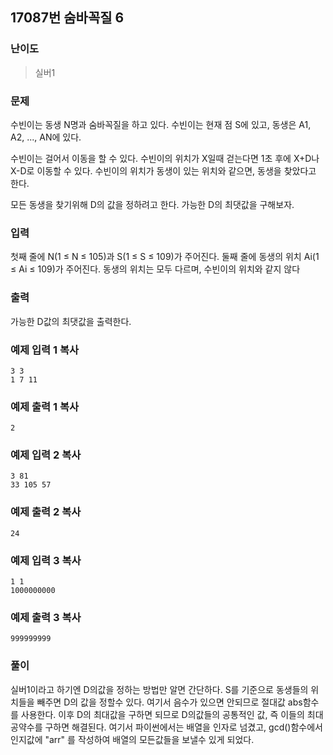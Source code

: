 ## 17087번 숨바꼭질 6

### 난이도

> 실버1

### 문제

수빈이는 동생 N명과 숨바꼭질을 하고 있다. 수빈이는 현재 점 S에 있고, 동생은 A1, A2, ..., AN에 있다.

수빈이는 걸어서 이동을 할 수 있다. 수빈이의 위치가 X일때 걷는다면 1초 후에 X+D나 X-D로 이동할 수 있다. 수빈이의 위치가 동생이 있는 위치와 같으면, 동생을 찾았다고 한다.

모든 동생을 찾기위해 D의 값을 정하려고 한다. 가능한 D의 최댓값을 구해보자.

### 입력

첫째 줄에 N(1 ≤ N ≤ 105)과 S(1 ≤ S ≤ 109)가 주어진다. 둘째 줄에 동생의 위치 Ai(1 ≤ Ai ≤ 109)가 주어진다. 동생의 위치는 모두 다르며, 수빈이의 위치와 같지 않다

### 출력

가능한 D값의 최댓값을 출력한다.

### 예제 입력 1 복사

```
3 3
1 7 11
```

### 예제 출력 1 복사

```
2
```

### 예제 입력 2 복사

```
3 81
33 105 57
```

### 예제 출력 2 복사

```
24
```

### 예제 입력 3 복사

```
1 1
1000000000
```

### 예제 출력 3 복사

```
999999999
```

### 풀이

실버1이라고 하기엔 D의값을 정하는 방법만 알면 간단하다.
S를 기준으로 동생들의 위치들을 빼주면 D의 값을 정할수 있다.
여기서 음수가 있으면 안되므로 절대값 abs함수를 사용한다.
이후 D의 최대값을 구하면 되므로 D의값들의 공통적인 값,
즉 이들의 최대공약수를 구하면 해결된다.
여기서 파이썬에서는 배열을 인자로 넘겼고, gcd()함수에서
인지값에 "arr" 를 작성하여 배열의 모든값들을 보낼수 있게 되었다.
